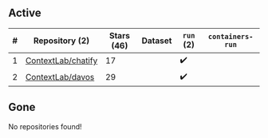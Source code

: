 ## Active
| # | Repository (2) | Stars (46) | Dataset | `run` (2) | `containers-run` |
| --- | --- | --- | --- | --- | --- |
| 1 | [ContextLab/chatify](https://github.com/ContextLab/chatify) | 17 |  | :heavy_check_mark: |  |
| 2 | [ContextLab/davos](https://github.com/ContextLab/davos) | 29 |  | :heavy_check_mark: |  |

## Gone
No repositories found!
